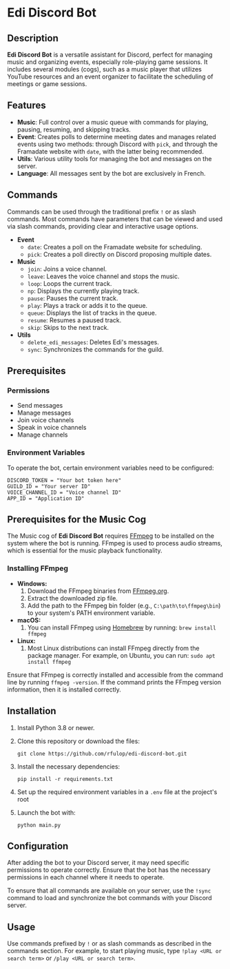 Edi Discord Bot
===============

Description
-----------

**Edi Discord Bot** is a versatile assistant for Discord, perfect for managing music and organizing events, especially role-playing game sessions. It includes several modules (cogs), such as a music player that utilizes YouTube resources and an event organizer to facilitate the scheduling of meetings or game sessions.

Features
--------

*   **Music**: Full control over a music queue with commands for playing, pausing, resuming, and skipping tracks.
*   **Event**: Creates polls to determine meeting dates and manages related events using two methods: through Discord with `pick`, and through the Framadate website with `date`, with the latter being recommended.
*   **Utils**: Various utility tools for managing the bot and messages on the server.
*   **Language**: All messages sent by the bot are exclusively in French.

Commands
--------

Commands can be used through the traditional prefix `!` or as slash commands.
Most commands have parameters that can be viewed and used via slash commands, providing clear and interactive usage options.

*   **Event**
    *   `date`: Creates a poll on the Framadate website for scheduling.
    *   `pick`: Creates a poll directly on Discord proposing multiple dates.
*   **Music**
    *   `join`: Joins a voice channel.
    *   `leave`: Leaves the voice channel and stops the music.
    *   `loop`: Loops the current track.
    *   `np`: Displays the currently playing track.
    *   `pause`: Pauses the current track.
    *   `play`: Plays a track or adds it to the queue.
    *   `queue`: Displays the list of tracks in the queue.
    *   `resume`: Resumes a paused track.
    *   `skip`: Skips to the next track.
*   **Utils**
    *   `delete_edi_messages`: Deletes Edi's messages.
    *   `sync`: Synchronizes the commands for the guild.

Prerequisites
-------------

### Permissions

*   Send messages
*   Manage messages
*   Join voice channels
*   Speak in voice channels
*   Manage channels

### Environment Variables

To operate the bot, certain environment variables need to be configured:

```
DISCORD_TOKEN = "Your bot token here"
GUILD_ID = "Your server ID"
VOICE_CHANNEL_ID = "Voice channel ID"
APP_ID = "Application ID"
```

Prerequisites for the Music Cog
-------------------------------

The Music cog of **Edi Discord Bot** requires [FFmpeg](https://ffmpeg.org/) to be installed on the system where the bot is running. FFmpeg is used to process audio streams, which is essential for the music playback functionality.

### Installing FFmpeg

*   **Windows:**
    1.  Download the FFmpeg binaries from [FFmpeg.org](https://ffmpeg.org/download.html).
    2.  Extract the downloaded zip file.
    3.  Add the path to the FFmpeg bin folder (e.g., `C:\path\to\ffmpeg\bin`) to your system's PATH environment variable.
*   **macOS:**
    1.  You can install FFmpeg using [Homebrew](https://brew.sh/) by running: `brew install ffmpeg`
*   **Linux:**
    1.  Most Linux distributions can install FFmpeg directly from the package manager. For example, on Ubuntu, you can run: `sudo apt install ffmpeg`

Ensure that FFmpeg is correctly installed and accessible from the command line by running `ffmpeg -version`. If the command prints the FFmpeg version information, then it is installed correctly.

Installation
------------

1.  Install Python 3.8 or newer.
2.  Clone this repository or download the files:
    ```
    git clone https://github.com/rfulop/edi-discord-bot.git
    ```
4.  Install the necessary dependencies:
    ```
    pip install -r requirements.txt
    ```
    
6.  Set up the required environment variables in a `.env` file at the project's root
7.  Launch the bot with:
    ```
    python main.py
    ```
    

Configuration
-------------

After adding the bot to your Discord server, it may need specific permissions to operate correctly. Ensure that the bot has the necessary permissions in each channel where it needs to operate.

To ensure that all commands are available on your server, use the `!sync` command to load and synchronize the bot commands with your Discord server.

Usage
-----

Use commands prefixed by `!` or as slash commands as described in the commands section. For example, to start playing music, type `!play <URL or search term>` or `/play <URL or search term>`.

